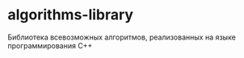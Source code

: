 # algorithms-library

Библиотека всевозможных алгоритмов, реализованных на языке программирования С++
